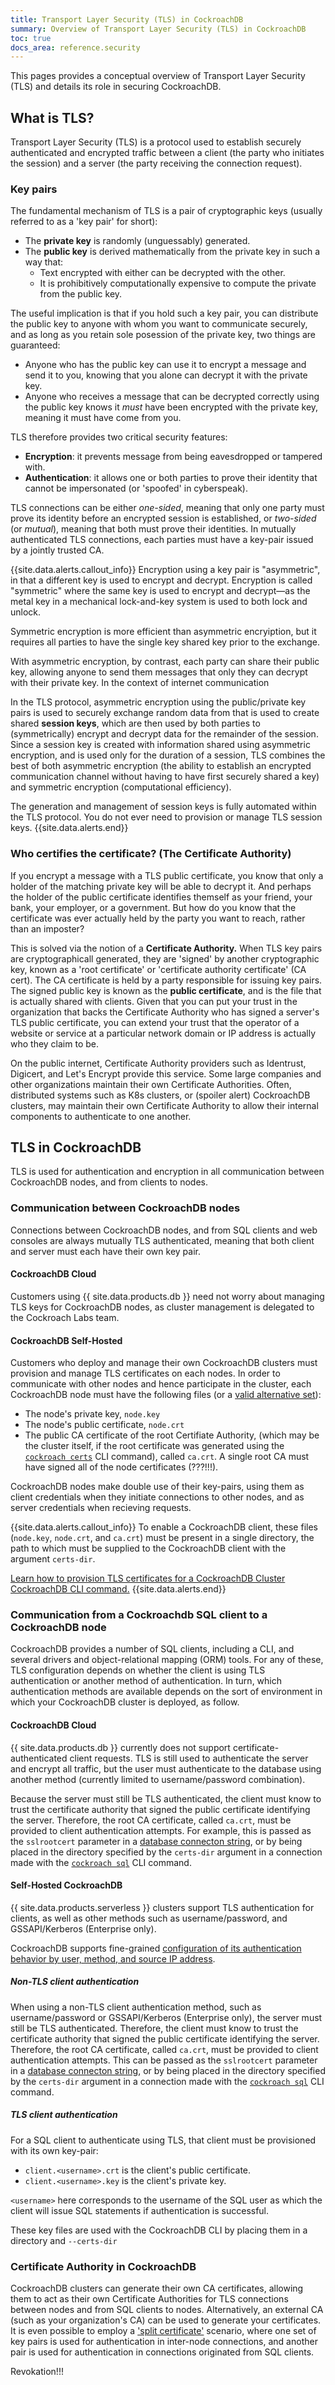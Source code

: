 ```yaml
---
title: Transport Layer Security (TLS) in CockroachDB
summary: Overview of Transport Layer Security (TLS) in CockroachDB
toc: true
docs_area: reference.security
---
```


This pages provides a conceptual overview of Transport Layer Security (TLS) and details its role in securing CockroachDB.

## What is TLS?

Transport Layer Security (TLS) is a protocol used to establish securely authenticated and encrypted traffic between a client (the party who initiates the session) and a server (the party receiving the connection request).

### Key pairs

The fundamental mechanism of TLS is a pair of cryptographic keys (usually referred to as a 'key pair' for short):

- The **private key** is randomly (unguessably) generated.
- The **public key** is derived mathematically from the private key in such a way that:
	- Text encrypted with either can be decrypted with the other.
	- It is prohibitively computationally expensive to compute the private from the public key.

The useful implication is that if you hold such a key pair, you can distribute the public key to anyone with whom you want to communicate securely, and as long as you retain sole posession of the private key, two things are guaranteed:

- Anyone who has the public key can use it to encrypt a message and send it to you, knowing that you alone can decrypt it with the private key.
- Anyone who receives a message that can be decrypted correctly using the public key knows it *must* have been encrypted with the private key, meaning it must have come from you.

TLS therefore provides two critical security features:

- **Encryption**: it prevents message from being eavesdropped or tampered with.
- **Authentication**: it allows one or both parties to prove their identity that cannot be impersonated (or 'spoofed' in cyberspeak).

TLS connections can be either *one-sided*, meaning that only one party must prove its identity before an encrypted session is established, or *two-sided* (or *mutual*), meaning that both must prove their identities. In mutually authenticated TLS connections, each parties must have a key-pair issued by a jointly trusted CA.

{{site.data.alerts.callout_info}}
Encryption using a key pair is "asymmetric", in that a different key is used to encrypt and decrypt. Encryption is called "symmetric" where the same key is used to encrypt and decrypt&mdash;as the metal key in a mechanical lock-and-key system is used to both lock and unlock.

Symmetric encryption is more efficient than asymmetric encryiption, but it requires all parties to have the single key shared key prior to the exchange.

With asymmetric encryption, by contrast, each party can share their public key, allowing anyone to send them messages that only they can decrypt with their private key. In the context of internet communication

In the TLS protocol, asymmetric encryption using the public/private key pairs is used to securely exchange random data from that is used to create shared **session keys**, which are then used by both parties to (symmetrically) encrypt and decrypt data for the remainder of the session. Since a session key is created with information shared using asymmetric encryption, and is used only for the duration of a session, TLS combines the best of both asymmetric encryption (the ability to establish an encrypted communication channel without having to have first securely shared a key) and symmetric encryption (computational efficiency).

The generation and management of session keys is fully automated within the TLS protocol. You do not ever need to provision or manage TLS session keys.
{{site.data.alerts.end}}

### Who certifies the certificate? (The Certificate Authority)

If you encrypt a message with a TLS public certificate, you know that only a holder of the matching private key will be able to decrypt it. And perhaps the holder of the public certificate identifies themself as your friend, your bank, your employer, or a government. But how do you know that the certificate was ever actually held by the party you want to reach, rather than an imposter?

This is solved via the notion of a **Certificate Authority.** When TLS key pairs are cryptographicall generated, they are 'signed' by another cryptographic key, known as a 'root certificate' or 'certificate authority certificate' (CA cert). The CA certificate is held by a party responsible for issuing key pairs.  The signed public key is known as the **public certificate**, and is the file that is actually shared with clients. Given that you can put your trust in the organization that backs the Certificate Authority who has signed a server's TLS public certificate, you can extend your trust that the operator of a website or service at a particular network domain or IP address is actually who they claim to be.

On the public internet, Certificate Authority providers such as Identrust, Digicert, and Let's Encrypt provide this service. Some large companies and other organizations maintain their own Certificate Authorities. Often, distributed systems such as K8s clusters, or (spoiler alert) CockroachDB clusters, may maintain their own Certificate Authority to allow their internal components to authenticate to one another.

## TLS in CockroachDB

TLS is used for authentication and encryption in all communication between CockroachDB nodes, and from clients to nodes.

### Communication between CockroachDB nodes

Connections between CockroachDB nodes, and from SQL clients and web consoles are always mutually TLS authenticated, meaning that both client and server must each have their own key pair.

#### CockroachDB Cloud

Customers using {{ site.data.products.db }} need not worry about managing TLS keys for CockroachDB nodes, as cluster management is delegated to the Cockroach Labs team.


#### CockroachDB Self-Hosted

Customers who deploy and manage their own CockroachDB clusters must provision and manage TLS certificates on each nodes. In order to communicate with other nodes and hence participate in the cluster, each CockroachDB node must have the following files (or a [valid alternative set]()):

- The node's private key, `node.key`
- The node's public certificate, `node.crt`
- The public CA certificate of the root Certifiate Authority, (which may be the cluster itself, if the root certificate was generated using the [`cockroach certs`]() CLI command), called `ca.crt`. A single root CA must have signed all of the node certificates (???!!!).

CockroachDB nodes make double use of their key-pairs, using them as client credentials when they initiate connections to other nodes, and as server credentials when recieving requests.

{{site.data.alerts.callout_info}}
To enable a CockroachDB client, these files (`node.key`, `node.crt`, and `ca.crt`) must be present in a single directory, the path to which must be supplied to the CockroachDB client with the argument `certs-dir`.

[Learn how to provision TLS certificates for a CockroachDB Cluster CockroachDB CLI command.](../cockroach-cert.html)
{{site.data.alerts.end}}

### Communication from a Cockroachdb SQL client to a CockroachDB node

CockroachDB provides a number of SQL clients, including a CLI, and several drivers and object-relational mapping (ORM) tools. For any of these, TLS configuration depends on whether the client is using TLS authentication or another method of authentication. In turn, which authentication methods are available depends on the sort of environment in which your CockroachDB cluster is deployed, as follow.

#### CockroachDB Cloud

{{ site.data.products.db }} currently does not support certificate-authenticated client requests. TLS is still used to authenticate the server and encrypt all traffic, but the user must authenticate to the database using another method (currently limited to username/password combination).

Because the server must still be TLS authenticated, the client must know to trust the certificate authority that signed the public certificate identifying the server. Therefore, the root CA certificate, called `ca.crt`, must be provided to client authentication attempts. For example, this is passed as the `sslrootcert` parameter in a [database connecton string](../connect-to-the-database.html), or by being placed in the directory specified by the `certs-dir` argument in a connection made with the [`cockroach sql`](../cockroach-sql.html) CLI command.

#### Self-Hosted CockroachDB

{{ site.data.products.serverless }} clusters support TLS authentication for clients, as well as other methods such as username/password, and GSSAPI/Kerberos (Enterprise only).

CockroachDB supports fine-grained [configuration of its authentication behavior by user, method, and source IP address](authentication.html).

##### Non-TLS client authentication

When using a non-TLS client authentication method, such as username/password or GSSAPI/Kerberos (Enterprise only), the server must still be TLS authenticated. Therefore, the client must know to trust the certificate authority that signed the public certificate identifying the server. Therefore, the root CA certificate, called `ca.crt`, must be provided to client authentication attempts. This can be passed as the `sslrootcert` parameter in a [database connecton string](../connect-to-the-database.html), or by being placed in the directory specified by the `certs-dir` argument in a connection made with the [`cockroach sql`](../cockroach-sql.html) CLI command.

##### TLS client authentication

For a SQL client to authenticate using TLS, that client must be provisioned with its own key-pair:

- `client.<username>.crt` is the client's public certificate.
- `client.<username>.key` is the client's private key.

`<username>` here corresponds to the username of the SQL user as which the client will issue SQL statements if authentication is successful.

These key files are used with the CockroachDB CLI by placing them in a directory and  `--certs-dir`

### Certificate Authority in CockroachDB

CockroachDB clusters can generate their own CA certificates, allowing them to act as their own Certificate Authorities for TLS connections between nodes and from SQL clients to nodes. Alternatively, an external CA (such as your organization's CA) can be used to generate your certificates. It is even possible to employ a ['split certificate'](../create-security-certificates-custom-ca.html#split-node-certificates) scenario, where one set of key pairs is used for authentication in inter-node connections, and another pair is used for authentication in connections originated from SQL clients.


Revokation!!!